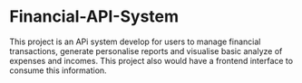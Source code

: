 # Financial-API-System
This project is an APi system develop for users to manage financial transactions, generate personalise reports and visualise basic analyze of expenses and incomes. This project also would have a frontend interface to consume this information.

